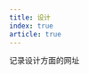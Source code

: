 ```yaml
---
title: 设计
index: true
article: true
---
```


记录设计方面的网址
<!-- more -->

<div class="vp-card-container">
  <VPCard
    title="摹客"
    desc="在线原型创作平台，提供多种创作工具。"
    logo="https://www.mockplus.cn/images/nav/mockplus3.png"
    link="https://user.mockplus.cn"
  />
  <VPCard
    title="即时设计"
    desc="打造服务产研的次世代专业级设计工具。"
    logo="https://img.js.design/assets/webImg/favicon.ico"
    link="https://js.design/home"
  />
  <VPCard
    title="iconfont"
    desc="阿里妈妈MUX倾力打造的矢量图标管理、交流平台。"
    logo="https://img.alicdn.com/imgextra/i1/O1CN01EI93PS1xWbnJ87dXX_!!6000000006451-2-tps-150-150.png"
    link="https://www.iconfont.cn"
  />
<VPCard
    title="Font Awesome"
    desc="开源图标库，图标丰富易定制。"
    logo="https://fontawesome.com/images/favicon/icon.svg"
    link="https://fontawesome.com/"
  />
</div>